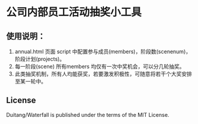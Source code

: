 # 公司内部员工活动抽奖小工具 #

## 使用说明：
1. annual.html 页面 script 中配置参与成员(members)，阶段数(scenenum)，阶段计划(projects)。
2. 每一阶段(scene) 所有members 均仅有一次中奖机会，可以分几轮抽奖。
3. 此类抽奖机制，所有人均能获奖，若要激发积极性，可随意将若干个大奖安排至某一轮中。



## License

Duitang/Waterfall is published under the terms of the MIT License.

